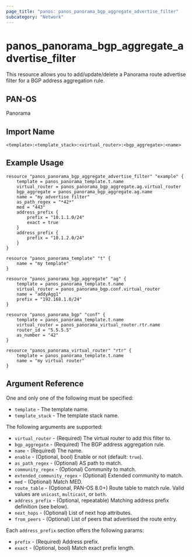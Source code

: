 ```yaml
---
page_title: "panos: panos_panorama_bgp_aggregate_advertise_filter"
subcategory: "Network"
---
```


# panos_panorama_bgp_aggregate_advertise_filter

This resource allows you to add/update/delete a Panorama route advertise filter for a
BGP address aggregation rule.


## PAN-OS

Panorama


## Import Name

```
<template>:<template_stack>:<virtual_router>:<bgp_aggregate>:<name>
```


## Example Usage

```hcl
resource "panos_panorama_bgp_aggregate_advertise_filter" "example" {
    template = panos_panorama_template.t.name
    virtual_router = panos_panorama_bgp_aggregate.ag.virtual_router
    bgp_aggregate = panos_panorama_bgp_aggregate.ag.name
    name = "my advertise filter"
    as_path_regex = "*42*"
    med = "443"
    address_prefix {
        prefix = "10.1.1.0/24"
        exact = true
    }
    address_prefix {
        prefix = "10.1.2.0/24"
    }
}

resource "panos_panorama_template" "t" {
    name = "my template"
}

resource "panos_panorama_bgp_aggregate" "ag" {
    template = panos_panorama_template.t.name
    virtual_router = panos_panorama_bgp.conf.virtual_router
    name = "addyAgg1"
    prefix = "192.168.1.0/24"
}

resource "panos_panorama_bgp" "conf" {
    template = panos_panorama_template.t.name
    virtual_router = panos_panorama_virtual_router.rtr.name
    router_id = "5.5.5.5"
    as_number = "42"
}

resource "panos_panorama_virtual_router" "rtr" {
    template = panos_panorama_template.t.name
    name = "my virtual router"
}
```

## Argument Reference

One and only one of the following must be specified:

* `template` - The template name.
* `template_stack` - The template stack name.

The following arguments are supported:

* `virtual_router` - (Required) The virtual router to add this filter to.
* `bgp_aggregate` - (Required) The BGP address aggregation rule.
* `name` - (Required) The name.
* `enable` - (Optional, bool) Enable or not (default: `true`).
* `as_path_regex` - (Optional) AS path to match.
* `community_regex` - (Optional) Community to match.
* `extended_community_regex` - (Optional) Extended community to match.
* `med` - (Optional) Match MED.
* `route_table` - (Optional, PAN-OS 8.0+) Route table to match rule.  Valid
  values are `unicast`, `multicast`, or `both`.
* `address_prefix` - (Optional, repeatable) Matching address prefix definition
  (see below).
* `next_hops` - (Optional) List of next hop attributes.
* `from_peers` - (Optional) List of peers that advertised the route entry.

Each `address_prefix` section offers the following params:

* `prefix` - (Required) Address prefix.
* `exact` - (Optional, bool) Match exact prefix length.
